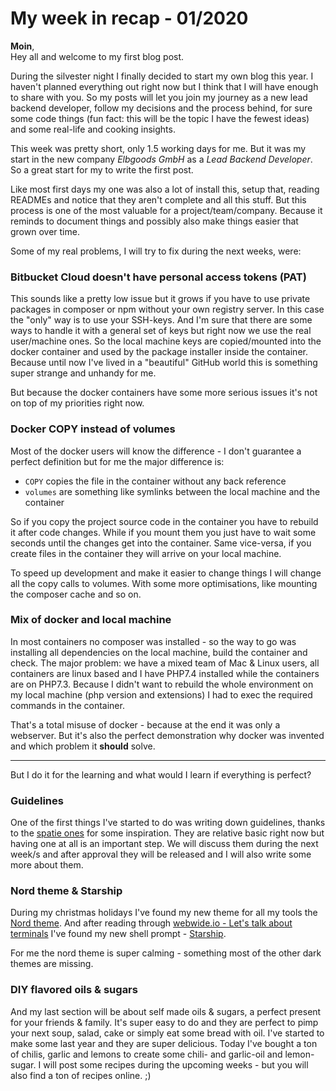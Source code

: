 # My week in recap - 01/2020

**Moin**,  
Hey all and welcome to my first blog post.

During the silvester night I finally decided to start my own blog this year.
I haven't planned everything out right now but I think that I will have enough to share with you.
So my posts will let you join my journey as a new lead backend developer, follow my decisions and the process behind, for sure some code things (fun fact: this will be the topic I have the fewest ideas) and some real-life and cooking insights.

This week was pretty short, only 1.5 working days for me.
But it was my start in the new company *Elbgoods GmbH* as a *Lead Backend Developer*.
So a great start for my to write the first post.

Like most first days my one was also a lot of install this, setup that, reading READMEs and notice that they aren't complete and all this stuff.
But this process is one of the most valuable for a project/team/company. 
Because it reminds to document things and possibly also make things easier that grown over time.

Some of my real problems, I will try to fix during the next weeks, were:

### Bitbucket Cloud doesn't have personal access tokens (PAT)

This sounds like a pretty low issue but it grows if you have to use private packages in composer or npm without your own registry server.
In this case the "only" way is to use your SSH-keys.
And I'm sure that there are some ways to handle it with a general set of keys but right now we use the real user/machine ones.
So the local machine keys are copied/mounted into the docker container and used by the package installer inside the container.
Because until now I've lived in a "beautiful" GitHub world this is something super strange and unhandy for me.

But because the docker containers have some more serious issues it's not on top of my priorities right now.

### Docker COPY instead of volumes

Most of the docker users will know the difference - I don't guarantee a perfect definition but for me the major difference is:

* `COPY` copies the file in the container without any back reference
* `volumes` are something like symlinks between the local machine and the container

So if you copy the project source code in the container you have to rebuild it after code changes.
While if you mount them you just have to wait some seconds until the changes get into the container.
Same vice-versa, if you create files in the container they will arrive on your local machine.

To speed up development and make it easier to change things I will change all the copy calls to volumes.
With some more optimisations, like mounting the composer cache and so on.

### Mix of docker and local machine

In most containers no composer was installed - so the way to go was installing all dependencies on the local machine, build the container and check.
The major problem: we have a mixed team of Mac & Linux users, all containers are linux based and I have PHP7.4 installed while the containers are on PHP7.3.
Because I didn't want to rebuild the whole environment on my local machine (php version and extensions) I had to exec the required commands in the container.

That's a total misuse of docker - because at the end it was only a webserver.
But it's also the perfect demonstration why docker was invented and which problem it **should** solve.

-----

But I do it for the learning and what would I learn if everything is perfect?

### Guidelines

One of the first things I've started to do was writing down guidelines, thanks to the [spatie ones](https://guidelines.spatie.be/) for some inspiration.
They are relative basic right now but having one at all is an important step.
We will discuss them during the next week/s and after approval they will be released and I will also write some more about them.

### Nord theme & Starship

During my christmas holidays I've found my new theme for all my tools the [Nord theme](https://www.nordtheme.com/).
And after reading through [webwide.io - Let's talk about terminals](https://webwide.io/threads/lets-talk-about-terminals.592/post-4012) I've found my new shell prompt - [Starship](https://starship.rs/).

For me the nord theme is super calming - something most of the other dark themes are missing.

### DIY flavored oils & sugars

And my last section will be about self made oils & sugars, a perfect present for your friends & family.
It's super easy to do and they are perfect to pimp your next soup, salad, cake or simply eat some bread with oil.
I've started to make some last year and they are super delicious.
Today I've bought a ton of chilis, garlic and lemons to create some chili- and garlic-oil and lemon-sugar.
I will post some recipes during the upcoming weeks - but you will also find a ton of recipes online. ;)
